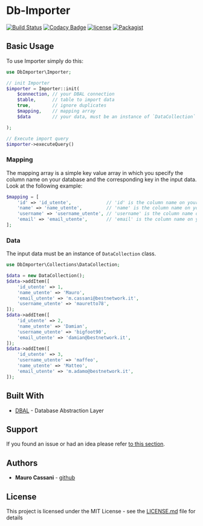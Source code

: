 # Db-Importer

[![Build Status](https://travis-ci.org/mauretto78/db-importer.svg?branch=master)](https://travis-ci.org/mauretto78/db-importer)
[![Codacy Badge](https://api.codacy.com/project/badge/Grade/61444b8259e642f990965fc843283ad7)](https://www.codacy.com/app/mauretto78/db-importer?utm_source=github.com&amp;utm_medium=referral&amp;utm_content=mauretto78/db-importer&amp;utm_campaign=Badge_Grade)
[![license](https://img.shields.io/github/license/mauretto78/db-importer.svg)]()
[![Packagist](https://img.shields.io/packagist/v/mauretto78/db-importer.svg)]()

## Basic Usage

To use Importer simply do this:

```php
use DbImporter\Importer;

// init Importer
$importer = Importer::init(
    $connection, // your DBAL connection
    $table,      // table to import data
    true,        // ignore duplicates
    $mapping,    // mapping array
    $data        // your data, must be an instance of `DataCollection` class.

);

// Execute import query
$importer->executeQuery()

```

### Mapping

The mapping array is a simple key value array in which you specify the column name on your database and the corresponding key in the input data. Look at the following example:

```php
$mapping = [
    'id' => 'id_utente',             // 'id' is the column name on your database. 'id_utente' is the key in input data
    'name' => 'name_utente',         // 'name' is the column name on your database. 'name_utente' is the key in input data
    'username' => 'username_utente', // 'username' is the column name on your database. 'username_utente' is the key in input data
    'email' => 'email_utente',       // 'email' is the column name on your database. 'email_utente' is the key in input data
];
```

### Data

The input data must be an instance of `DataCollection` class.

```php
use DbImporter\Collections\DataCollection;

$data = new DataCollection();
$data->addItem([
    'id_utente' => 1,
    'name_utente' => 'Mauro',
    'email_utente' => 'm.cassani@bestnetwork.it',
    'username_utente' => 'mauretto78',
]);
$data->addItem([
    'id_utente' => 2,
    'name_utente' => 'Damian',
    'username_utente' => 'bigfoot90',
    'email_utente' => 'damian@bestnetwork.it',
]);
$data->addItem([
    'id_utente' => 3,
    'username_utente' => 'maffeo',
    'name_utente' => 'Matteo',
    'email_utente' => 'm.adamo@bestnetwork.it',
]);
```

## Built With

* [DBAL](http://www.doctrine-project.org/projects/dbal.html) - Database Abstraction Layer

## Support

If you found an issue or had an idea please refer [to this section](https://github.com/mauretto78/db-importer/issues).

## Authors

* **Mauro Cassani** - [github](https://github.com/mauretto78)

## License

This project is licensed under the MIT License - see the [LICENSE.md](LICENSE.md) file for details

